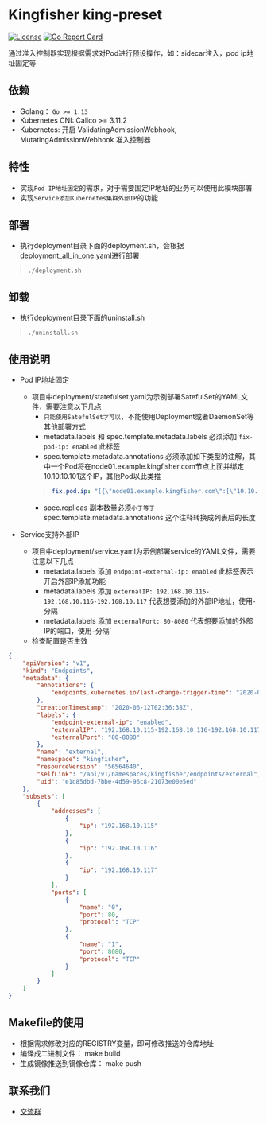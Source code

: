 # Kingfisher king-preset
[![License](https://img.shields.io/badge/license-Apache%202-4EB1BA.svg)](https://www.apache.org/licenses/LICENSE-2.0.html)
[![Go Report Card](https://goreportcard.com/badge/github.com/open-kingfisher/king-preset)](https://goreportcard.com/report/github.com/open-kingfisher/king-preset)

通过准入控制器实现根据需求对Pod进行预设操作，如：sidecar注入，pod ip地址固定等

## 依赖

- Golang： `Go >= 1.13`
- Kubernetes CNI: Calico >= 3.11.2
- Kubernetes: 开启 ValidatingAdmissionWebhook, MutatingAdmissionWebhook 准入控制器

## 特性

- 实现`Pod IP地址固定`的需求，对于需要固定IP地址的业务可以使用此模块部署
- 实现`Service添加Kubernetes集群外部IP`的功能

## 部署

* 执行deployment目录下面的deployment.sh，会根据deployment_all_in_one.yaml进行部署
>```shell
>./deployment.sh
>```

## 卸载

* 执行deployment目录下面的uninstall.sh
>```shell
>./uninstall.sh
>```

## 使用说明
* Pod IP地址固定
    * 项目中deployment/statefulset.yaml为示例部署SatefulSet的YAML文件，需要注意以下几点
        * `只能使用SatefulSet才可以`，不能使用Deployment或者DaemonSet等其他部署方式
        * metadata.labels 和 spec.template.metadata.labels 必须添加 `fix-pod-ip: enabled` 此标签
        * spec.template.metadata.annotations 必须添加如下类型的注解，其中一个Pod将在node01.example.kingfisher.com节点上面并绑定10.10.10.101这个IP，其他Pod以此类推
        >```yaml
        >fix.pod.ip: "[{\"node01.example.kingfisher.com\":[\"10.10.10.101\"]},{\"node002.example.kingfisher.com\":[\"10.10.10.102\"]},{\"node003.example.kingfisher.com\":[\"10.10.10.103\"]}]"
        >```
       * spec.replicas 副本数量必须`小于等于` spec.template.metadata.annotations 这个注释转换成列表后的长度

* Service支持外部IP
    * 项目中deployment/service.yaml为示例部署service的YAML文件，需要注意以下几点
        * metadata.labels 添加 `endpoint-external-ip: enabled` 此标签表示开启外部IP添加功能
        * metadata.labels 添加 `externalIP: 192.168.10.115-192.168.10.116-192.168.10.117` 代表想要添加的外部IP地址，使用`-`分隔
        * metadata.labels 添加 `externalPort: 80-8080` 代表想要添加的外部IP的端口，使用`-`分隔`
    * 检查配置是否生效
```json
{
    "apiVersion": "v1",
    "kind": "Endpoints",
    "metadata": {
        "annotations": {
            "endpoints.kubernetes.io/last-change-trigger-time": "2020-06-12T02:36:37Z"
        },
        "creationTimestamp": "2020-06-12T02:36:38Z",
        "labels": {
            "endpoint-external-ip": "enabled",
            "externalIP": "192.168.10.115-192.168.10.116-192.168.10.117",
            "externalPort": "80-8080"
        },
        "name": "external",
        "namespace": "kingfisher",
        "resourceVersion": "56564640",
        "selfLink": "/api/v1/namespaces/kingfisher/endpoints/external",
        "uid": "e1d85dbd-7bbe-4d59-96c8-21073e00e5ed"
    },
    "subsets": [
        {
            "addresses": [
                {
                    "ip": "192.168.10.115"
                },
                {
                    "ip": "192.168.10.116"
                },
                {
                    "ip": "192.168.10.117"
                }
            ],
            "ports": [
                {
                    "name": "0",
                    "port": 80,
                    "protocol": "TCP"
                },
                {
                    "name": "1",
                    "port": 8080,
                    "protocol": "TCP"
                }
            ]
        }
    ]
}
```

## Makefile的使用

- 根据需求修改对应的REGISTRY变量，即可修改推送的仓库地址
- 编译成二进制文件： make build
- 生成镜像推送到镜像仓库： make push

## 联系我们
- [交流群](https://github.com/open-kingfisher/community/blob/master/contact_us/README.md)